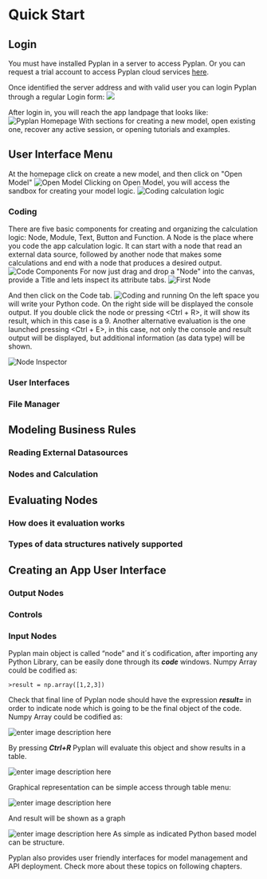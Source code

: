 # **Quick Start**

## Login

You must have installed Pyplan in a server to access Pyplan.
Or you can request a trial account to access Pyplan cloud services [here](http://pyplan.com/contact/).

Once identified the server address and with valid user you can login Pyplan through a regular Login form:
![](http://img.pyplan.org/Quick_start_login1.png)

After login in, you will reach the app landpage that looks like:
![Pyplan Homepage](http://img.pyplan.org/Quick_start_home.png)
With sections for creating a new model, open existing one, recover any active session, or opening tutorials and examples.

## User Interface Menu
At the homepage click on create a new model, and then click on "Open Model"
![Open Model](http://img.pyplan.org/Quick_start_open_model.png)
Clicking on Open Model, you will access the sandbox for creating your model logic.
![Coding calculation logic](http://img.pyplan.org/Quick_start_model_code.png)

### Coding
There are five basic components for creating and organizing the calculation logic: Node, Module, Text, Button and Function.
A Node is the place where you code the app calculation logic. It can start with a node that read an external data source, followed by another node that makes some calculations and end with a node that produces a desired output.
![Code Components](http://img.pyplan.org/Quick_start_code_components1.png)
For now just drag and drop a "Node" into the canvas, provide a Title and lets inspect its attribute tabs.
![First Node](http://img.pyplan.org/Quick_start_first_node.png)

And then click on the Code tab.
![Coding and running](http://img.pyplan.org/Quick_start_evaluation.png)
On the left space you will write your Python code. On the right side will be displayed the console output.
If you double click the node or pressing <Ctrl + R>, it will show its result, which in this case is a 9.
Another alternative evaluation is the one launched pressing <Ctrl + E>, in this case, not only the console and result output will be displayed, but additional information (as data type) will be shown.

![Node Inspector](http://img.pyplan.org/Quick_start_inspector.png)

### User Interfaces

### File Manager

## Modeling Business Rules
### Reading External Datasources
### Nodes and Calculation

## Evaluating Nodes
### How does it evaluation works
### Types of data structures natively supported

## Creating an App User Interface
### Output Nodes
### Controls
### Input Nodes


Pyplan main object is called “node” and it´s codification, after importing any Python Library, can be easily done through its **_code_** windows.
Numpy Array could be codified as:

    >result = np.array([1,2,3])

Check that final line of Pyplan node should have the expression **_result=_** in order to indicate node which is going to be the final object of the code.
Numpy Array could be codified as:

![enter image description here](http://img.pyplan.org/Home_code_view.png)

By pressing **_Ctrl+R_** Pyplan will evaluate this object and show results in a table.

![enter image description here](http://img.pyplan.org/Home_result_view)

Graphical representation can be simple access through table menu:

![enter image description here](http://img.pyplan.org/Home_show_graph)

And result will be shown as a graph

![enter image description here](http://img.pyplan.org/Home_graph_view)
As simple as indicated Python based model can be structure.

Pyplan also provides user friendly interfaces for model management and API deployment. Check more about these topics on following chapters.

<!--stackedit_data:
eyJoaXN0b3J5IjpbMTcxODE0MTU1LC04NjgxNjQ0NjksMTA0NT
M1ODc4OCwtMTUyMjc4NTgzMSwtNjcwMjYzNzY0LDE5NzE1NjY2
OTUsLTE4NDc5MzQyMzAsLTIwNDY4ODYxMzQsLTE4MDgzNDQwMD
ksMTE3NDY3MjM4OSwtMTQ1NDAwNDkzNywxOTg4OTU0NDAxLDQ1
MTI3MjcyNCwtODEyNzA1MDUxLC0yNTM0NzQ0ODgsLTEwNjYxOT
c5MzEsLTExMTEyODQ3NTIsODM3MTE4Mzg0LDk0OTM4OTE4OV19

-->